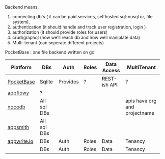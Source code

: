 Backend means,
1. connecting db's ( it can be paid services, selfhosted sql-nosql or, file system),
1. authentication (it should handle and track user registration, login )
1. authorization (it should provide roles for users)
1. crud/graphql (how we'll reach db and how well maniplate data)
1. Multi-tenant (can seperate different projects)

PocketBase : one file backend written on go





|Platform|DBs|Auth|Roles|Data Access|MultiTenant|
|--------|---|--|--|--|--|
|<a href="https://www.PocketBase.io/" target='PocketBase'>PocketBase</a>|Sqlite|Provides|?|REST-ish API|?|
|<a href="https://www.appflowy.io/" target='appflowy'>appflowy</a>|?|||||
|<a href="https://nocodb.com/" target='nocodb'>nocodb</a>|All sql DBs||||apis have org and projectname|
|<a href="https://appsmith.com/" target='appsmith'>appsmith</a>|All sql DBs|||| |
|<a href="https://appwrite.io/" target='appwrite'>appwrite.io</a>| DBs|Auth|Roles|Data|Tenancy |
|<a href="https:///" target=''></a>| DBs|Auth|Roles|Data|Tenancy |


